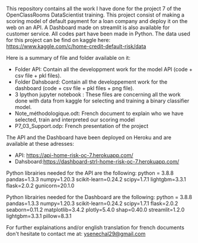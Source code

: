 This repository contains all the work I have done for the project 7 of the OpenClassRooms DataScientist
training.
This project consist of making a scoring model of default payment for a loan company and deploy it on the web on an API.
A Dashboard made on streamlit is also available for customer service.
All codes part have been made in Python.
The data used for this project can be find on kaggle here: https://www.kaggle.com/c/home-credit-default-risk/data

Here is a summary of file and folder available on it:
- Folder API: Contain all the developpment work for the model API (code + csv file + pkl files).
- Folder Dahsboard: Contain all the developpement work for the dashboard (code + csv file + pkl files + png file).
- 3 Ipython jupyter notebook : These files are concerning all the work done with data from kaggle for selecting and training a  binary classifier model.
- Note_méthodologique.odt: French document to explain who we have selected, train and interpreted our scoring model
- P7_03_Support.odp: French presentation of the project

The API and the Dashboard have been deployed on Heroku and are available at these adresses:
- API: https://api-home-risk-oc-7.herokuapp.com/
- Dahsboard:https://dashboard-strl-home-risk-oc-7.herokuapp.com/

Python librairies needed for the API are the following:
python = 3.8.8
pandas=1.3.3
numpy=1.20.3
scikit-learn=0.24.2
scipy=1.7.1
lightgbm=3.3.1
flask=2.0.2
gunicorn=20.1.0


Python librairies needed for the Dashboard are the following:
python = 3.8.8
pandas=1.3.3
numpy=1.20.3
scikit-learn=0.24.2
scipy=1.7.1
flask=2.0.2
seaborn=0.11.2
matplotlib=3.4.2
plotly=5.4.0
shap=0.40.0
streamlit=1.2.0
lightgbm=3.3.1
pillow=8.3.1

For further explainations and/or english translation for french documents don't hesitate to contact me at: ysenechal29@gmail.com

